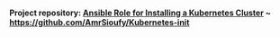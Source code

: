 #### Project repository: [Ansible Role for Installing a Kubernetes Cluster](https://github.com/AmrSioufy/Kubernetes-init) ~ https://github.com/AmrSioufy/Kubernetes-init

